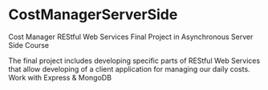 # CostManagerServerSide

Cost Manager REStful Web Services
Final Project in Asynchronous Server Side Course

The final project includes developing specific parts of REStful Web Services that allow developing of a client application for managing our daily costs.
Work with Express & MongoDB
